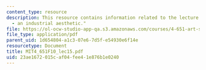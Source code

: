 ```yaml
---
content_type: resource
description: This resource contains information related to the lecture "sixties abstraction/figuration
  - an industrial aesthetic."
file: https://ol-ocw-studio-app-qa.s3.amazonaws.com/courses/4-651-art-since-1940-fall-2010/23ae1672015caf04fee41e876b1e0240_MIT4_651F10_lec15.pdf
file_type: application/pdf
parent_uid: 1d654804-a1c3-07e6-7d5f-e54930e6f14e
resourcetype: Document
title: MIT4_651F10_lec15.pdf
uid: 23ae1672-015c-af04-fee4-1e876b1e0240
---
```

